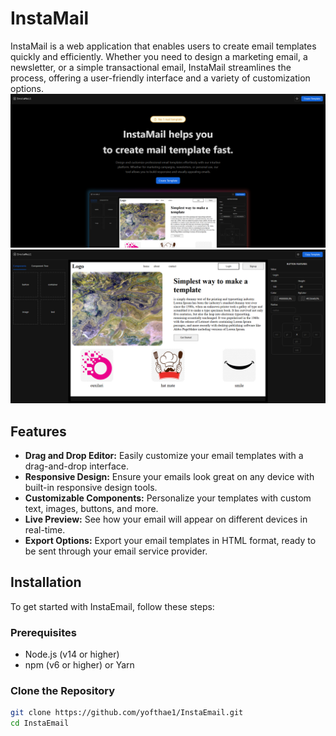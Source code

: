 # InstaMail

InstaMail is a web application that enables users to create email templates quickly and efficiently. Whether you need to design a marketing email, a newsletter, or a simple transactional email, InstaMail streamlines the process, offering a user-friendly interface and a variety of customization options.
<img src="src/assets/insta2.png"/>
<img src="src/assets/insta1.png"/>
## Features

- **Drag and Drop Editor:** Easily customize your email templates with a drag-and-drop interface.
- **Responsive Design:** Ensure your emails look great on any device with built-in responsive design tools.
- **Customizable Components:** Personalize your templates with custom text, images, buttons, and more.
- **Live Preview:** See how your email will appear on different devices in real-time.
- **Export Options:** Export your email templates in HTML format, ready to be sent through your email service provider.

## Installation

To get started with InstaEmail, follow these steps:

### Prerequisites

- Node.js (v14 or higher)
- npm (v6 or higher) or Yarn

### Clone the Repository

```bash
git clone https://github.com/yofthae1/InstaEmail.git
cd InstaEmail
